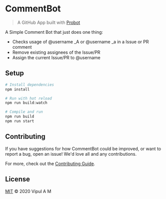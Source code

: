 # CommentBot

> A GitHub App built with [Probot](https://github.com/probot/probot)

A Simple Comment Bot that just does one thing: 
- Checks usage of @username _A or @username _a in a Issue or PR comment
- Remove existing assignees of the Issue/PR
- Assign the current Issue/PR to @username

## Setup

```sh
# Install dependencies
npm install

# Run with hot reload
npm run build:watch

# Compile and run
npm run build
npm run start
```

## Contributing

If you have suggestions for how CommentBot could be improved, or want to report a bug, open an issue! We'd love all and any contributions.

For more, check out the [Contributing Guide](CONTRIBUTING.md).

## License

[MIT](LICENSE) © 2020 Vipul A M
